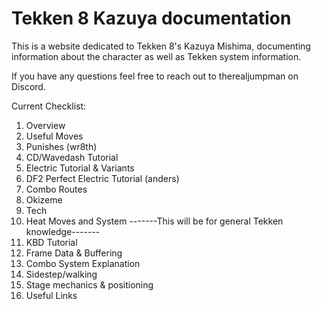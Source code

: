 # Tekken 8 Kazuya documentation

This is a website dedicated to Tekken 8's Kazuya Mishima, documenting
information about the character as well as Tekken system information.

If you have any questions feel free to reach out to therealjumpman
on Discord.

Current Checklist:

1. Overview
2. Useful Moves
3. Punishes (wr8th)
4. CD/Wavedash Tutorial
5. Electric Tutorial & Variants
6. DF2 Perfect Electric Tutorial (anders)
7. Combo Routes
8. Okizeme
9. Tech
10. Heat Moves and System
-------This will be for general Tekken knowledge-------
11. KBD Tutorial
12. Frame Data & Buffering
13. Combo System Explanation
14. Sidestep/walking
15. Stage mechanics & positioning
16. Useful Links

